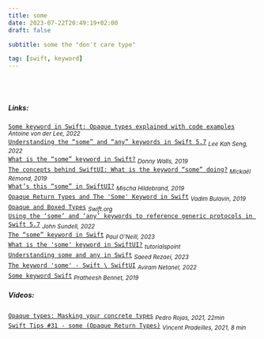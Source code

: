 ```yaml
---
title: some
date: 2023-07-22T20:49:19+02:00
draft: false

subtitle: some the "don't care type"

tag: [swift, keyword]
---
```




<br> 

<!-- Links --> <br> 
##### Links:
[`Some keyword in Swift: Opaque types explained with code examples`](https://www.avanderlee.com/swift/some-opaque-types/) _<sub>Antoine von der Lee, 2022</sub>_ <br>
[`Understanding the “some” and “any” keywords in Swift 5.7`](https://swiftsenpai.com/swift/understanding-some-and-any/) _<sub>Lee Kah Seng, 2022</sub>_ <br>
[`What is the “some” keyword in Swift?`](https://www.donnywals.com/what-is-the-some-keyword-in-swift/) _<sub>Donny Walls, 2019</sub>_ <br>
[`The concepts behind SwiftUI: What is the keyword “some” doing?`](https://www.process-one.net/blog/the-concepts-behind-swiftui-what-is-the-keyword-some-doing/`) _<sub>Mickaël Rémond, 2019</sub>_ <br>
[`What’s this “some” in SwiftUI?`](https://medium.com/@PhiJay/whats-this-some-in-swiftui-34e2c126d4c4) _<sub>Mischa Hildebrand, 2019</sub>_ <br>
[`Opaque Return Types and The 'Some' Keyword in Swift`](https://www.vadimbulavin.com/opaque-return-types-and-the-some-keyword-in-swift/) _<sub>Vadim Bulavin, 2019</sub>_ <br>
[`Opaque and Boxed Types`](https://docs.swift.org/swift-book/documentation/the-swift-programming-language/opaquetypes/) _<sub>Swift.org</sub>_ <br>
[`Using the ‘some’ and ‘any’ keywords to reference generic protocols in Swift 5.7`](https://www.swiftbysundell.com/articles/referencing-generic-protocols-with-some-and-any-keywords/) _<sub>John Sundell, 2022</sub>_ <br>
[`The “some” keyword in Swift`](https://medium.com/@paulwall_21/the-some-keyword-in-swift-5e38271d646e
) _<sub>Paul O'Neill, 2023</sub>_ <br>
[`What is the 'some' keyword in SwiftUI?`](https://www.tutorialspoint.com/what-is-the-some-keyword-in-swiftui) _<sub>tutorialspoint</sub>_ <br>
[`Understanding some and any in Swift`](https://saeedrz.medium.com/understanding-some-and-any-in-swift-9481a4317f6a) _<sub>Saeed Rezaei, 2023</sub>_ <br>
[`The keyword 'some' - Swift \ SwiftUI`](https://www.linkedin.com/pulse/keyword-some-swift-swiftui-aviram-netanel) _<sub>Aviram Netanel, 2022</sub>_ <br>
[`Some keyword Swift`](https://pratheeshbennet.medium.com/some-keyword-swift-1ea2c4398504) _<sub>Pratheesh Bennet, 2019</sub>_ <br>


##### Videos:
<!--
[`"TEXT"`](LINK) _<sub>`by AUTHOR, YEAR, Xmin`</sub>_
-->
[`Opaque types: Masking your concrete types`](https://www.youtube.com/watch?v=C4WQFU7QrmM) _<sub>Pedro Rojas, 2021, 22min</sub>_ <br>
[`Swift Tips #31 - some (Opaque Return Types)`](https://www.youtube.com/watch?v=KxdHKEUtRNk) _<sub>Vincent Pradeilles, 2021, 8 min</sub>_ <br>

<br>